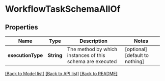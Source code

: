# WorkflowTaskSchemaAllOf


## Properties
Name | Type | Description | Notes
------------ | ------------- | ------------- | -------------
**executionType** | **String** | The method by which instances of this schema are executed | [optional] [default to nothing]


[[Back to Model list]](../README.md#models) [[Back to API list]](../README.md#api-endpoints) [[Back to README]](../README.md)


